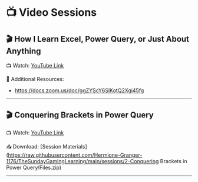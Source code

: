 # 📺 Video Sessions



## 🎬 How I Learn Excel, Power Query, or Just About Anything

📺 Watch: [YouTube Link](https://youtu.be/FmNxkwgs8lw)

🔗 Additional Resources:

- https://docs.zoom.us/doc/ggZYScY6SlKotQ2Xgi45fg

---

## 🎬 Conquering Brackets in Power Query

📺 Watch: [YouTube Link](https://youtu.be/KrNAjRrfxrI)

📥 Download: [Session Materials](https://raw.githubusercontent.com/Hermione-Granger-1176/TheSundayGamingLearning/main/sessions/2-Conquering Brackets in Power Query/Files.zip)

---